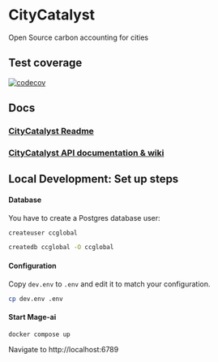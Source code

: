 
# CityCatalyst
Open Source carbon accounting for cities

## Test coverage
[![codecov](https://codecov.io/github/Open-Earth-Foundation/CityCatalyst/graph/badge.svg?token=FD69J1XR6M)](https://app.codecov.io/github/Open-Earth-Foundation/CityCatalyst/tree/develop)

## Docs
### [CityCatalyst Readme](https://github.com/Open-Earth-Foundation/CityCatalyst/tree/develop/app#citycatalyst)

### [CityCatalyst API documentation & wiki](https://github.com/Open-Earth-Foundation/CityCatalyst/wiki)


## Local Development: Set up steps

#### Database

You have to create a Postgres database user:

```bash
createuser ccglobal
```

```bash
createdb ccglobal -O ccglobal
```

#### Configuration

Copy `dev.env` to `.env` and edit it to match your configuration.

```bash
cp dev.env .env
```

#### Start Mage-ai

```bash
docker compose up
```

Navigate to http://localhost:6789